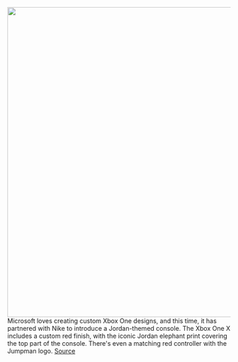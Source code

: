 <img src='https://cdn.vox-cdn.com/thumbor/xa1ZiaExQCQwV7IN_9M8i5MJDIQ=/0x0:1920x1080/1200x800/filters:focal(807x387:1113x693)/cdn.vox-cdn.com/uploads/chorus_image/image/66306760/xboxjordan.0.jpg' width='700px' /><br/>
Microsoft loves creating custom Xbox One designs, and this time, it has partnered with Nike to introduce a Jordan-themed console. The Xbox One X includes a custom red finish, with the iconic Jordan elephant print covering the top part of the console. There's even a matching red controller with the Jumpman logo.
<a href='https://www.theverge.com/2020/2/13/21136138/microsoft-nike-xbox-one-jordan-custom-console-sneakers-marketing'> Source <a/>